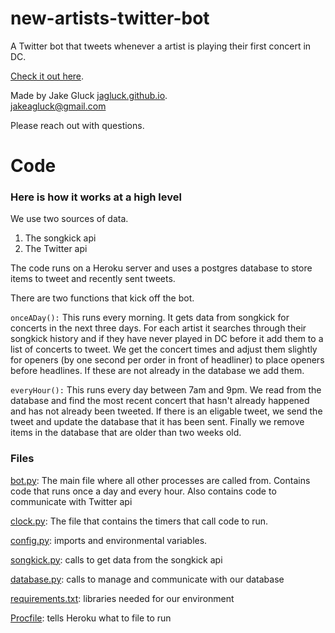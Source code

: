 # new-artists-twitter-bot

A Twitter bot that tweets whenever a artist is playing their first concert in DC. 

[Check it out here](https://twitter.com/firstshowindc). 

Made by Jake Gluck [jagluck.github.io](jagluck.github.io).   
jakeagluck@gmail.com

Please reach out with questions.

# Code

### Here is how it works at a high level

We use two sources of data.
1. The songkick api
2. The Twitter api

The code runs on a Heroku server and uses a postgres database to store items to tweet and recently sent tweets. 

There are two functions that kick off the bot.

```onceADay():``` This runs every morning. It gets data from songkick for concerts in the next three days. For each artist it searches through their songkick history and if they have never played in DC before it add them to a list of concerts to tweet. We get the concert times and adjust them slightly for openers (by one second per order in front of headliner) to place openers before headlines. If these are not already in the database we add them.

```everyHour():``` This runs every day between 7am and 9pm. We read from the database and find the most recent concert that hasn't already happened and has not already been tweeted. If there is an eligable tweet, we send the tweet and update the database that it has been sent. Finally we remove items in the database that are older than two weeks old. 

### Files

[bot.py](bot.py): The main file where all other processes are called from. Contains code that runs once a day and every hour. Also contains code to communicate with Twitter api

[clock.py](clock.py): The file that contains the timers that call code to run.

[config.py](config.py): imports and environmental variables.

[songkick.py](songkick.py): calls to get data from the songkick api

[database.py](database.py): calls to manage and communicate with our database

[requirements.txt](requirements.txt): libraries needed for our environment

[Procfile](Procfile): tells Heroku what to file to run

 
